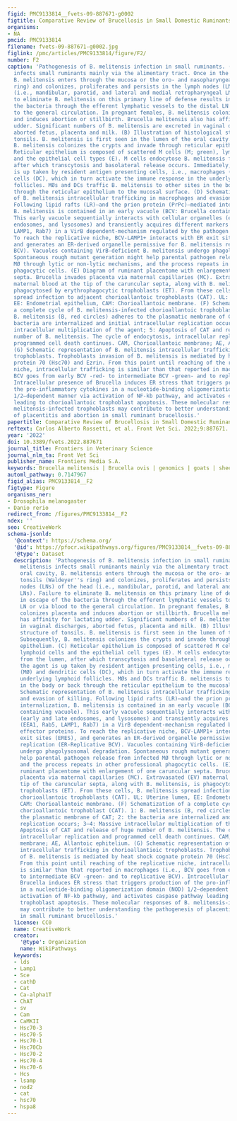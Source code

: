```yaml
---
figid: PMC9133814__fvets-09-887671-g0002
figtitle: Comparative Review of Brucellosis in Small Domestic Ruminants
organisms:
- NA
pmcid: PMC9133814
filename: fvets-09-887671-g0002.jpg
figlink: /pmc/articles/PMC9133814/figure/F2/
number: F2
caption: 'Pathogenesis of B. melitensis infection in small ruminants. (A) B. melitensis
  infects small ruminants mainly via the alimentary tract. Once in the oral cavity,
  B. melitensis enters through the mucosa or the oro- and nasopharyngeal tonsils (Waldeyer''s
  ring) and colonizes, proliferates and persists in the lymph nodes (LNs) of the head
  (i.e., mandibular, parotid, and lateral and medial retropharyngeal LNs). Failure
  to eliminate B. melitensis on this primary line of defense results in escape of
  the bacteria through the efferent lymphatic vessels to the distal LN or via blood
  to the general circulation. In pregnant females, B. melitensis colonizes placenta
  and induces abortion or stillbirth. Brucella melitensis also has affinity for lactating
  udder. Significant numbers of B. melitensis are excreted in vaginal discharges,
  aborted fetus, placenta and milk. (B) Illustration of histological structure of
  tonsils. B. melitensis is first seen in the lumen of the oral cavity. Subsequently,
  B. melitensis colonizes the crypts and invade through reticular epithelium. (C)
  Reticular epithelium is composed of scattered M cells (M; green), lymphoid cells
  and the epithelial cell types (E). M cells endocytose B. melitensis from the lumen,
  after which transcytosis and basolateral release occurs. Immediately, the agent
  is up taken by resident antigen presenting cells, i.e., macrophages (MØ) and dendritic
  cells (DC), which in turn activate the immune response in the underlying lymphoid
  follicles. MØs and DCs traffic B. melitensis to other sites in the body or back
  through the reticular epithelium to the mucosal surface. (D) Schematic representation
  of B. melitensis intracellular trafficking in macrophages and evasion of killing.
  Following lipid rafts (LR)—and the prion protein (PrPc)—mediated internalization,
  B. melitensis is contained in an early vacuole (BCV: Brucella containing vacuole).
  This early vacuole sequentially interacts with cellular organelles (early and late
  endosomes, and lysosomes) and transiently acquires different markers (EEA1, Rab5,
  LAMP1, Rab7) in a VirB dependent-mechanism regulated by the pathogen effector proteins.
  To reach the replicative niche, BCV-LAMP1+ interacts with ER exit sites (ERES),
  and generates an ER-derived organelle permissive for B. melitensis replication (ER-Replicative
  BCV). Vacuoles containing VirB-deficient B. melitensis undergo phagolysosomal degradation.
  Spontaneous rough mutant generation might help parental pathogen release from infected
  MØ through lytic or non-lytic mechanisms, and the process repeats in other professional
  phagocytic cells. (E) Diagram of ruminant placentome with enlargement of one caruncular
  septa. Brucella invades placenta via maternal capillaries (MC). Extravasated (EV)
  maternal blood at the tip of the caruncular septa, along with B. melitensis, is
  phagocytosed by erythrophagocytic trophoblasts (ET). From these cells, B. melitensis
  spread infection to adjacent chorioallantoic trophoblasts (CAT). UL: Uterine lumen,
  EE: Endometrial epithelium, CAM: Chorioallantoic membrane. (F) Schematization of
  a complete cycle of B. melitensis-infected chorioallantoic trophoblast (CAT). 1:
  B. melitensis (B, red circles) adheres to the plasmatic membrane of CAT; 2: the
  bacteria are internalized and initial intracellular replication occurs; 3–4: Massive
  intracellular multiplication of the agent; 5: Apoptosis of CAT and release of huge
  number of B. melitensis. The cycle of endocytosis, intracellular replication and
  programmed cell death continues. CAM, Chorioallantoic membrane; AE, Allantoic ephitelium.
  (G) Schematic representation of B. melitensis intracellular trafficking in chorioallantioic
  trophoblasts. Trophoblasts invasion of B. melitensis is mediated by heat shock cognate
  protein 70 (Hsc70) and Ezrin. From this point until reaching of the replicative
  niche, intracellular trafficking is similar than that reported in macrophages (i.e.,
  BCV goes from early BCV -red- to intermediate BCV -green- and to replicative BCV).
  Intracellular presence of Brucella induces ER stress that triggers production of
  the pro-inflammatory cytokines in a nucleotide-binding oligomerization domain (NOD)
  1/2—dependent manner via activation of NF-kb pathway, and activates caspase pathway
  leading to chorioallantoic trophoblast apoptosis. These molecular responses of B.
  melitensis-infected trophoblasts may contribute to better understanding the pathogenesis
  of placentitis and abortion in small ruminant brucellosis.'
papertitle: Comparative Review of Brucellosis in Small Domestic Ruminants.
reftext: Carlos Alberto Rossetti, et al. Front Vet Sci. 2022;9:887671.
year: '2022'
doi: 10.3389/fvets.2022.887671
journal_title: Frontiers in Veterinary Science
journal_nlm_ta: Front Vet Sci
publisher_name: Frontiers Media S.A.
keywords: Brucella melitensis | Brucella ovis | genomics | goats | sheep | pathogenesis
automl_pathway: 0.7147967
figid_alias: PMC9133814__F2
figtype: Figure
organisms_ner:
- Drosophila melanogaster
- Danio rerio
redirect_from: /figures/PMC9133814__F2
ndex: ''
seo: CreativeWork
schema-jsonld:
  '@context': https://schema.org/
  '@id': https://pfocr.wikipathways.org/figures/PMC9133814__fvets-09-887671-g0002.html
  '@type': Dataset
  description: 'Pathogenesis of B. melitensis infection in small ruminants. (A) B.
    melitensis infects small ruminants mainly via the alimentary tract. Once in the
    oral cavity, B. melitensis enters through the mucosa or the oro- and nasopharyngeal
    tonsils (Waldeyer''s ring) and colonizes, proliferates and persists in the lymph
    nodes (LNs) of the head (i.e., mandibular, parotid, and lateral and medial retropharyngeal
    LNs). Failure to eliminate B. melitensis on this primary line of defense results
    in escape of the bacteria through the efferent lymphatic vessels to the distal
    LN or via blood to the general circulation. In pregnant females, B. melitensis
    colonizes placenta and induces abortion or stillbirth. Brucella melitensis also
    has affinity for lactating udder. Significant numbers of B. melitensis are excreted
    in vaginal discharges, aborted fetus, placenta and milk. (B) Illustration of histological
    structure of tonsils. B. melitensis is first seen in the lumen of the oral cavity.
    Subsequently, B. melitensis colonizes the crypts and invade through reticular
    epithelium. (C) Reticular epithelium is composed of scattered M cells (M; green),
    lymphoid cells and the epithelial cell types (E). M cells endocytose B. melitensis
    from the lumen, after which transcytosis and basolateral release occurs. Immediately,
    the agent is up taken by resident antigen presenting cells, i.e., macrophages
    (MØ) and dendritic cells (DC), which in turn activate the immune response in the
    underlying lymphoid follicles. MØs and DCs traffic B. melitensis to other sites
    in the body or back through the reticular epithelium to the mucosal surface. (D)
    Schematic representation of B. melitensis intracellular trafficking in macrophages
    and evasion of killing. Following lipid rafts (LR)—and the prion protein (PrPc)—mediated
    internalization, B. melitensis is contained in an early vacuole (BCV: Brucella
    containing vacuole). This early vacuole sequentially interacts with cellular organelles
    (early and late endosomes, and lysosomes) and transiently acquires different markers
    (EEA1, Rab5, LAMP1, Rab7) in a VirB dependent-mechanism regulated by the pathogen
    effector proteins. To reach the replicative niche, BCV-LAMP1+ interacts with ER
    exit sites (ERES), and generates an ER-derived organelle permissive for B. melitensis
    replication (ER-Replicative BCV). Vacuoles containing VirB-deficient B. melitensis
    undergo phagolysosomal degradation. Spontaneous rough mutant generation might
    help parental pathogen release from infected MØ through lytic or non-lytic mechanisms,
    and the process repeats in other professional phagocytic cells. (E) Diagram of
    ruminant placentome with enlargement of one caruncular septa. Brucella invades
    placenta via maternal capillaries (MC). Extravasated (EV) maternal blood at the
    tip of the caruncular septa, along with B. melitensis, is phagocytosed by erythrophagocytic
    trophoblasts (ET). From these cells, B. melitensis spread infection to adjacent
    chorioallantoic trophoblasts (CAT). UL: Uterine lumen, EE: Endometrial epithelium,
    CAM: Chorioallantoic membrane. (F) Schematization of a complete cycle of B. melitensis-infected
    chorioallantoic trophoblast (CAT). 1: B. melitensis (B, red circles) adheres to
    the plasmatic membrane of CAT; 2: the bacteria are internalized and initial intracellular
    replication occurs; 3–4: Massive intracellular multiplication of the agent; 5:
    Apoptosis of CAT and release of huge number of B. melitensis. The cycle of endocytosis,
    intracellular replication and programmed cell death continues. CAM, Chorioallantoic
    membrane; AE, Allantoic ephitelium. (G) Schematic representation of B. melitensis
    intracellular trafficking in chorioallantioic trophoblasts. Trophoblasts invasion
    of B. melitensis is mediated by heat shock cognate protein 70 (Hsc70) and Ezrin.
    From this point until reaching of the replicative niche, intracellular trafficking
    is similar than that reported in macrophages (i.e., BCV goes from early BCV -red-
    to intermediate BCV -green- and to replicative BCV). Intracellular presence of
    Brucella induces ER stress that triggers production of the pro-inflammatory cytokines
    in a nucleotide-binding oligomerization domain (NOD) 1/2—dependent manner via
    activation of NF-kb pathway, and activates caspase pathway leading to chorioallantoic
    trophoblast apoptosis. These molecular responses of B. melitensis-infected trophoblasts
    may contribute to better understanding the pathogenesis of placentitis and abortion
    in small ruminant brucellosis.'
  license: CC0
  name: CreativeWork
  creator:
    '@type': Organization
    name: WikiPathways
  keywords:
  - lds
  - Lamp1
  - Sce
  - cathD
  - Cat
  - Ca-alpha1T
  - ChAT
  - sv
  - Cam
  - CaMKII
  - Hsc70-3
  - Hsc70-5
  - Hsc70-1
  - Hsc70Cb
  - Hsc70-2
  - Hsc70-4
  - Hsc70-6
  - Hcs
  - lsamp
  - nod2
  - cat
  - hsc70
  - hspa8
---
```

